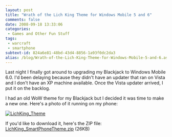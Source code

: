 ```yaml
---
layout: post
title: "Wrath of the Lich King Theme for Windows Mobile 5 and 6"
comments: false
date: 2008-09-18 13:33:06
categories:
 - Games and Other Fun Stuff
tags:
 - warcraft
 - smartphone
subtext-id: 824a6e81-48bd-43d4-8856-1a93f0dc2da3
alias: /blog/Wrath-of-the-Lich-King-Theme-for-Windows-Mobile-5-and-6.aspx
---
```



Last night I finally got around to upgrading my Blackjack to Windows Mobile 6.0. I'd been delaying because they didn't have an updater that ran on Vista and I don't have an XP machine available. Once the Vista updater arrived, I put it on the backlog.

I had an old WoW theme for my Blackjack but I decided it was time to make a new one. Here's a photo of it running on my phone:

[![LichKing_Theme](/images/blog/WindowsLiveWriter/WrathoftheLichKingThemeforWindowsMobile5_CB51/LichKing_Theme_thumb.jpg)](/images/blog/WindowsLiveWriter/WrathoftheLichKingThemeforWindowsMobile5_CB51/LichKing_Theme.jpg)

If you'd like to download it, here's the ZIP file: [LichKing_SmartPhoneTheme.zip](http://www.peterprovost.org/Files/LichKing_SmartPhoneTheme.zip) (26KB)
